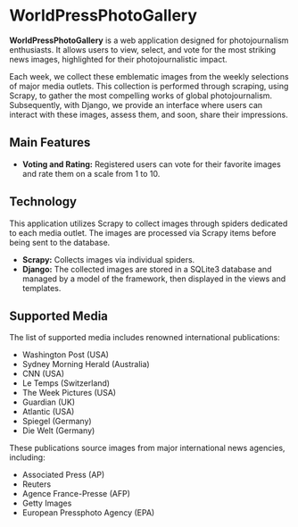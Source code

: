 # WorldPressPhotoGallery

**WorldPressPhotoGallery** is a web application designed for photojournalism enthusiasts. It allows users to view, select, and vote for the most striking news images, highlighted for their photojournalistic impact.

Each week, we collect these emblematic images from the weekly selections of major media outlets. This collection is performed through scraping, using Scrapy, to gather the most compelling works of global photojournalism. Subsequently, with Django, we provide an interface where users can interact with these images, assess them, and soon, share their impressions.

## Main Features

- **Voting and Rating:** Registered users can vote for their favorite images and rate them on a scale from 1 to 10.

## Technology

This application utilizes Scrapy to collect images through spiders dedicated to each media outlet. The images are processed via Scrapy items before being sent to the database.

- **Scrapy:** Collects images via individual spiders.
- **Django:** The collected images are stored in a SQLite3 database and managed by a model of the framework, then displayed in the views and templates.

## Supported Media

The list of supported media includes renowned international publications:

- Washington Post (USA)
- Sydney Morning Herald (Australia)
- CNN (USA)
- Le Temps (Switzerland)
- The Week Pictures (USA)
- Guardian (UK)
- Atlantic (USA)
- Spiegel (Germany)
- Die Welt (Germany)

These publications source images from major international news agencies, including:

- Associated Press (AP)
- Reuters
- Agence France-Presse (AFP)
- Getty Images
- European Pressphoto Agency (EPA)
